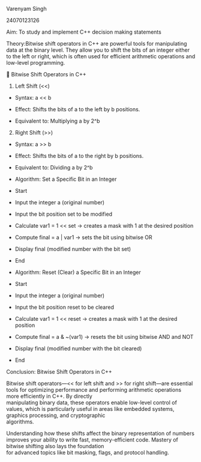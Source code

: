  Varenyam Singh
 
24070123126

Aim: To study and implement C++ decision making statements

Theory:Bitwise shift operators in C++ are powerful tools for manipulating data at the binary level. They allow you to shift the bits of an integer either to the left or right, which is often used for efficient arithmetic operations and low-level programming.

🔧 Bitwise Shift Operators in C++

1. Left Shift (<<)

- Syntax: a << b

- Effect: Shifts the bits of a to the left by b positions.

- Equivalent to: Multiplying a by 2^b

2. Right Shift (>>)

- Syntax: a >> b

- Effect: Shifts the bits of a to the right by b positions.

- Equivalent to: Dividing a by 2^b

-  Algorithm: Set a Specific Bit in an Integer

- Start

- Input the integer a (original number)

- Input the bit position set to be modified

- Calculate var1 = 1 << set → creates a mask with 1 at the desired position

- Compute final = a | var1 → sets the bit using bitwise OR

- Display final (modified number with the bit set)

- End

-  Algorithm: Reset (Clear) a Specific Bit in an Integer

- Start

- Input the integer a (original number)

- Input the bit position reset to be cleared

- Calculate var1 = 1 << reset → creates a mask with 1 at the desired position

- Compute final = a & ~(var1) → resets the bit using bitwise AND and NOT

- Display final (modified number with the bit cleared)

- End

 Conclusion: Bitwise Shift Operators in C++
 
   Bitwise shift operators—<< for left shift and >> for right shift—are essential tools for optimizing performance and performing arithmetic operations more efficiently in C++. By directly      
   manipulating binary data, these operators enable low-level control of values, which is particularly useful in areas like embedded systems, graphics processing, and cryptographic              
   algorithms.
   
   Understanding how these shifts affect the binary representation of numbers improves your ability to write fast, memory-efficient code. Mastery of bitwise shifting also lays the foundation    
   for advanced topics like bit masking, flags, and protocol handling.



 





